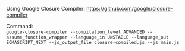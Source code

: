 Using Google Closure Compiler: https://github.com/google/closure-compiler

Command:  
`google-closure-compiler --compilation_level ADVANCED --assume_function_wrapper --language_in UNSTABLE --language_out ECMASCRIPT_NEXT --js_output_file closure-compiled.js --js main.js`
